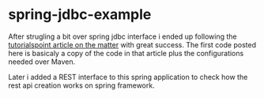 # spring-jdbc-example

After strugling a bit  over spring jdbc interface i ended up following the [tutorialspoint article on the matter](https://www.tutorialspoint.com/spring/spring_jdbc_example.htm) with great success.
The first code posted here is basicaly a copy of the code in that article plus the configurations needed over Maven.


Later i added a REST interface to this spring application to check how the rest api creation works on spring framework.


